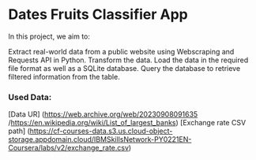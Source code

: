 # Dates Fruits Classifier App
In this project, we aim to:

Extract real-world data from a public website using Webscraping and Requests API in Python.
Transform the data.
Load the data in the required file format as well as a SQLite database.
Query the database to retrieve filtered information from the table.

### Used Data:
[Data UR] (https://web.archive.org/web/20230908091635 /https://en.wikipedia.org/wiki/List_of_largest_banks)
[Exchange rate CSV path] (https://cf-courses-data.s3.us.cloud-object-storage.appdomain.cloud/IBMSkillsNetwork-PY0221EN-Coursera/labs/v2/exchange_rate.csv)
